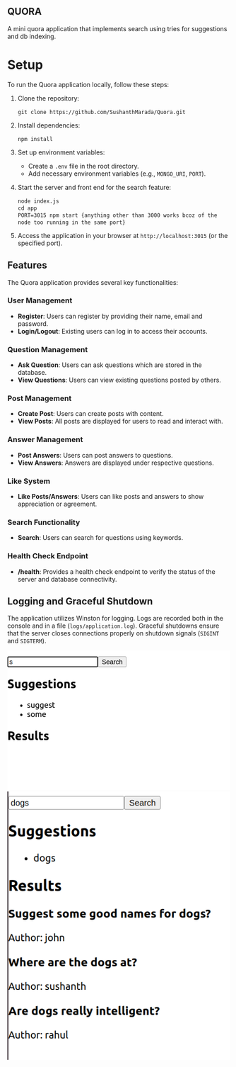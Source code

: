 ## QUORA

A mini quora application that implements search using tries for suggestions and db indexing.

# Setup
To run the Quora application locally, follow these steps:

1. Clone the repository:
    ```
    git clone https://github.com/SushanthMarada/Quora.git
    ```
2. Install dependencies:
   ```
   npm install
   ```

3. Set up environment variables:
   - Create a `.env` file in the root directory.
   - Add necessary environment variables (e.g., `MONGO_URI`, `PORT`).

4. Start the server and front end for the search feature:
   ```
   node index.js
   cd app
   PORT=3015 npm start {anything other than 3000 works bcoz of the node too running in the same port}
   ```

5. Access the application in your browser at `http://localhost:3015` (or the specified port).

<a name="features"></a>
## Features

The Quora application provides several key functionalities:

<a name="user-management"></a>
### User Management

- **Register**: Users can register by providing their name, email and password.
- **Login/Logout**: Existing users can log in to access their accounts.

<a name="question-management"></a>
### Question Management

- **Ask Question**: Users can ask questions which are stored in the database.
- **View Questions**: Users can view existing questions posted by others.

<a name="post-management"></a>
### Post Management

- **Create Post**: Users can create posts with content.
- **View Posts**: All posts are displayed for users to read and interact with.

<a name="answer-management"></a>
### Answer Management

- **Post Answers**: Users can post answers to questions.
- **View Answers**: Answers are displayed under respective questions.

<a name="like-system"></a>
### Like System

- **Like Posts/Answers**: Users can like posts and answers to show appreciation or agreement.

<a name="search-functionality"></a>
### Search Functionality

- **Search**: Users can search for questions using keywords.

<a name="health-check-endpoint"></a>
### Health Check Endpoint

- **/health**: Provides a health check endpoint to verify the status of the server and database connectivity.

<a name="logging-and-graceful-shutdown"></a>
## Logging and Graceful Shutdown

The application utilizes Winston for logging. Logs are recorded both in the console and in a file (`logs/application.log`). Graceful shutdowns ensure that the server closes connections properly on shutdown signals (`SIGINT` and `SIGTERM`).

![Suggestions](image.png)
![Question Results](image-1.png)